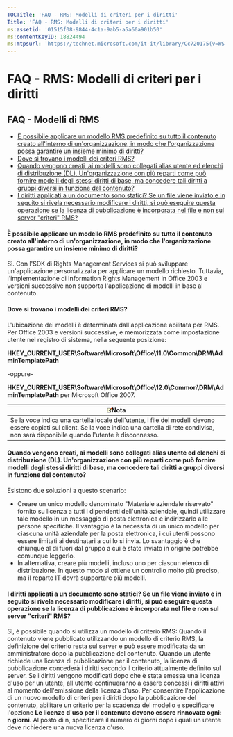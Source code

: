 ```yaml
---
TOCTitle: 'FAQ - RMS: Modelli di criteri per i diritti'
Title: 'FAQ - RMS: Modelli di criteri per i diritti'
ms:assetid: '01515f08-9844-4c1a-9ab5-a5a60a901b50'
ms:contentKeyID: 18824494
ms:mtpsurl: 'https://technet.microsoft.com/it-it/library/Cc720175(v=WS.10)'
---
```


FAQ - RMS: Modelli di criteri per i diritti
===========================================

FAQ - Modelli di RMS
--------------------

-   [È possibile applicare un modello RMS predefinito su tutto il contenuto creato all'interno di un'organizzazione, in modo che l'organizzazione possa garantire un insieme minimo di diritti?](#bkmk_57)
-   [Dove si trovano i modelli dei criteri RMS?](#bkmk_58)
-   [Quando vengono creati, ai modelli sono collegati alias utente ed elenchi di distribuzione (DL). Un'organizzazione con più reparti come può fornire modelli degli stessi diritti di base, ma concedere tali diritti a gruppi diversi in funzione del contenuto?](#bkmk_59)
-   [I diritti applicati a un documento sono statici? Se un file viene inviato e in seguito si rivela necessario modificare i diritti, si può eseguire questa operazione se la licenza di pubblicazione è incorporata nel file e non sul server "criteri" RMS?](#bkmk_60)

<span id="BKMK_57"></span>
#### È possibile applicare un modello RMS predefinito su tutto il contenuto creato all'interno di un'organizzazione, in modo che l'organizzazione possa garantire un insieme minimo di diritti?

Sì. Con l'SDK di Rights Management Services si può sviluppare un'applicazione personalizzata per applicare un modello richiesto. Tuttavia, l'implementazione di Information Rights Management in Office 2003 e versioni successive non supporta l'applicazione di modelli in base al contenuto.

<span id="BKMK_58"></span>
#### Dove si trovano i modelli dei criteri RMS?

L'ubicazione dei modelli è determinata dall'applicazione abilitata per RMS. Per Office 2003 e versioni successive, è memorizzata come impostazione utente nel registro di sistema, nella seguente posizione:

**HKEY\_CURRENT\_USER\\Software\\Microsoft\\Office\\11.0\\Common\\DRM\\AdminTemplatePath**

-oppure-

**HKEY\_CURRENT\_USER\\Software\\Microsoft\\Office\\12.0\\Common\\DRM\\AdminTemplatePath** per Microsoft Office 2007.

| ![](images/Cc720175.note(WS.10).gif)Nota                                                                                                                                         |
|---------------------------------------------------------------------------------------------------------------------------------------------------------------------------------------------------------------|
| Se la voce indica una cartella locale dell'utente, i file dei modelli devono essere copiati sul client. Se la voce indica una cartella di rete condivisa, non sarà disponibile quando l'utente è disconnesso. |

<span id="BKMK_59"></span>
#### Quando vengono creati, ai modelli sono collegati alias utente ed elenchi di distribuzione (DL). Un'organizzazione con più reparti come può fornire modelli degli stessi diritti di base, ma concedere tali diritti a gruppi diversi in funzione del contenuto?

Esistono due soluzioni a questo scenario:

-   Creare un unico modello denominato "Materiale aziendale riservato" fornito su licenza a tutti i dipendenti dell'unità aziendale, quindi utilizzare tale modello in un messaggio di posta elettronica e indirizzarlo alle persone specifiche. Il vantaggio è la necessità di un unico modello per ciascuna unità aziendale per la posta elettronica, i cui utenti possono essere limitati ai destinatari a cui lo si invia. Lo svantaggio è che chiunque al di fuori dal gruppo a cui è stato inviato in origine potrebbe comunque leggerlo.
-   In alternativa, creare più modelli, incluso uno per ciascun elenco di distribuzione. In questo modo si ottiene un controllo molto più preciso, ma il reparto IT dovrà supportare più modelli.

<span id="BKMK_60"></span>
#### I diritti applicati a un documento sono statici? Se un file viene inviato e in seguito si rivela necessario modificare i diritti, si può eseguire questa operazione se la licenza di pubblicazione è incorporata nel file e non sul server "criteri" RMS?

Sì, è possibile quando si utilizza un modello di criterio RMS: Quando il contenuto viene pubblicato utilizzando un modello di criterio RMS, la definizione del criterio resta sul server e può essere modificata da un amministratore dopo la pubblicazione del contenuto. Quando un utente richiede una licenza di pubblicazione per il contenuto, la licenza di pubblicazione concederà i diritti secondo il criterio attualmente definito sul server. Se i diritti vengono modificati dopo che è stata emessa una licenza d'uso per un utente, all'utente continueranno a essere concessi i diritti attivi al momento dell'emissione della licenza d'uso. Per consentire l'applicazione di un nuovo modello di criteri per i diritti dopo la pubblicazione del contenuto, abilitare un criterio per la scadenza del modello e specificare l'opzione **Le licenze d'uso per il contenuto devono essere rinnovate ogni: n giorni**. Al posto di n, specificare il numero di giorni dopo i quali un utente deve richiedere una nuova licenza d'uso.
